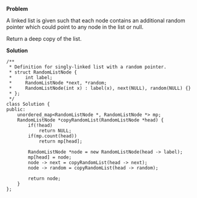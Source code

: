 **Problem**

A linked list is given such that each node contains an additional random pointer which could point to any node in the list or null.

Return a deep copy of the list.

**Solution**

```
/**
 * Definition for singly-linked list with a random pointer.
 * struct RandomListNode {
 *     int label;
 *     RandomListNode *next, *random;
 *     RandomListNode(int x) : label(x), next(NULL), random(NULL) {}
 * };
 */
class Solution {
public:
    unordered_map<RandomListNode *, RandomListNode *> mp;
    RandomListNode *copyRandomList(RandomListNode *head) {
        if(!head)
            return NULL;
        if(mp.count(head))
            return mp[head];
        
        RandomListNode *node = new RandomListNode(head -> label);
        mp[head] = node;
        node -> next = copyRandomList(head -> next);
        node -> random = copyRandomList(head -> random);
        
        return node;
    }
};
```
<!--stackedit_data:
eyJoaXN0b3J5IjpbMTU0OTk1MDEyMSwtNDE1NTMzMTQ0XX0=
-->